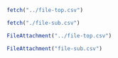 <link rel="stylesheet" href="../custom-styles.css">
<link rel="stylesheet" href="additional-styles.css">

```js
fetch("../file-top.csv")
```

```js
fetch("./file-sub.csv")
```

```js
FileAttachment("../file-top.csv")
```

```js
FileAttachment("file-sub.csv")
```
